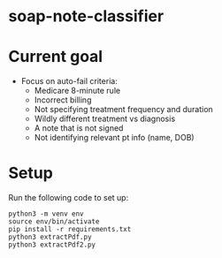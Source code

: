 # soap-note-classifier

# Current goal

- Focus on auto-fail criteria:
  - Medicare 8-minute rule
  - Incorrect billing
  - Not specifying treatment frequency and duration
  - Wildly different treatment vs diagnosis
  - A note that is not signed
  - Not identifying relevant pt info (name, DOB)

# Setup

Run the following code to set up:

```
python3 -m venv env
source env/bin/activate
pip install -r requirements.txt
python3 extractPdf.py
python3 extractPdf2.py
```
